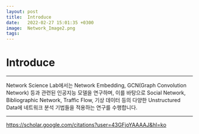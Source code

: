 ```yaml
---
layout: post
title:  Introduce 
date:   2022-02-27 15:01:35 +0300
image:  Network_Image2.png
tags:   
---
```

# Introduce
***

Network Science Lab에서는 Network Embedding, GCN(Graph Convolution Network) 등과 관련된 인공지능 모델을 연구하며,
이를 바탕으로 Social Network, Bibliographic Network, Traffic Flow, 기상 데이터 등의 다양한 Unstructured Data에 네트워크 분석 기법들을 적용하는 연구를 수행합니다.

***
https://scholar.google.com/citations?user=43GFjoYAAAAJ&hl=ko
